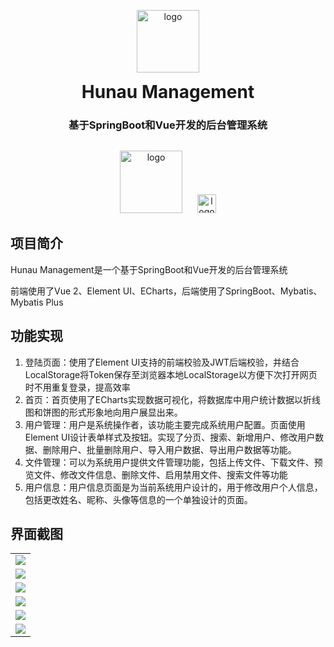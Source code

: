 <p align="center">
	<img alt="logo" src="https://img-blog.csdnimg.cn/c45859dc282442b8a0ec927f2c66890c.png" style="width:100px;">
</p>
<h1 align="center" style="margin: 10px 0 20px; font-weight: bold;">Hunau Management</h1>
<h3 align="center">基于SpringBoot和Vue开发的后台管理系统</h4>
<p align="center" style="margin-top:30px;">
  <img alt="logo" src="https://img-blog.csdnimg.cn/ad2e1122bca144c4b1f431ab45516727.png" style="width:100px;">
  <img alt="logo" src="https://img-blog.csdnimg.cn/ab8dc1a3165d401fb87977e884a739e0.png" style="width:30px;margin-left:20px;">
</p>

## 项目简介

Hunau Management是一个基于SpringBoot和Vue开发的后台管理系统

前端使用了Vue 2、Element UI、ECharts，后端使用了SpringBoot、Mybatis、Mybatis Plus

## 功能实现

1.  登陆页面：使用了Element UI支持的前端校验及JWT后端校验，并结合LocalStorage将Token保存至浏览器本地LocalStorage以方便下次打开网页时不用重复登录，提高效率
2.  首页：首页使用了ECharts实现数据可视化，将数据库中用户统计数据以折线图和饼图的形式形象地向用户展显出来。
3.  用户管理：用户是系统操作者，该功能主要完成系统用户配置。页面使用Element UI设计表单样式及按钮。实现了分页、搜索、新增用户、修改用户数据、删除用户、批量删除用户、导入用户数据、导出用户数据等功能。
4.  文件管理：可以为系统用户提供文件管理功能，包括上传文件、下载文件、预览文件、修改文件信息、删除文件、启用禁用文件、搜索文件等功能
5.  用户信息：用户信息页面是为当前系统用户设计的，用于修改用户个人信息，包括更改姓名、昵称、头像等信息的一个单独设计的页面。

## 界面截图

<table>
	<tr>
    <td><img src="https://img-blog.csdnimg.cn/43e4a21e1953488295c45a89290b64d6.jpeg"/></td>
  </tr>
  <tr>
    <td><img src="https://img-blog.csdnimg.cn/ba444ac97d9b4d9ba188271409de588d.jpeg"/></td>
  </tr>
  <tr>
    <td><img src="https://img-blog.csdnimg.cn/d1149f7cffde4758815abb6b4bec8d17.jpeg"/></td>
  </tr>
  <tr>
    <td><img src="https://img-blog.csdnimg.cn/3af1e29b923941e891f297d8ed7eada8.jpeg"/></td>
  </tr>
  <tr>
    <td><img src="https://img-blog.csdnimg.cn/175161de3c8142d19bbf0d40c0eefb16.jpeg"/></td>
  </tr>
  <tr>
  <td><img src="https://img-blog.csdnimg.cn/f626ce479058476d8648d4188e312718.jpeg"/></td>
  </tr>
</table>

